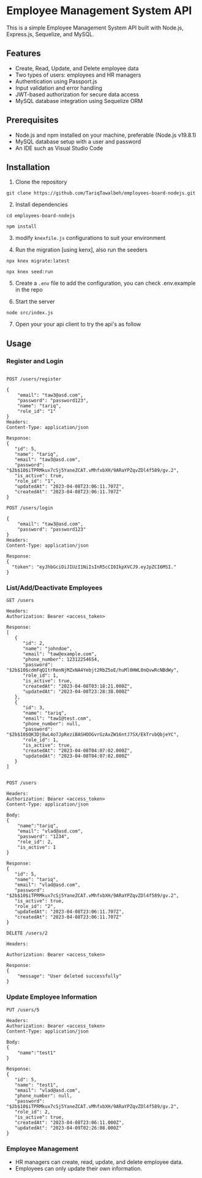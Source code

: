 # Employee Management System API

This is a simple Employee Management System API built with Node.js, Express.js, Sequelize, and MySQL.

## Features

- Create, Read, Update, and Delete employee data
- Two types of users: employees and HR managers
- Authentication using Passport.js
- Input validation and error handling
- JWT-based authorization for secure data access
- MySQL database integration using Sequelize ORM

## Prerequisites

- Node.js and npm installed on your machine, preferable (Node.js v19.8.1)
- MySQL database setup with a user and password
- An IDE such as Visual Studio Code

## Installation

1. Clone the repository

`git clone https://github.com/TariqTawalbeh/employees-board-nodejs.git`


2. Install dependencies

`cd employees-board-nodejs`

`npm install`

3. modify `knexfile.js` configurations to suit your environment

4. Run the migration [using kenx], also run the seeders

`npx knex migrate:latest`

`npx knex seed:run`


5. Create a `.env` file to add the configuration, you can check .env.example in the repo


6. Start the server

`node src/index.js`


7. Open your your api client to try the api's as follow

## Usage

### Register and Login

```http

POST /users/register

{
    "email": "taw3@asd.com",
    "password": "password123",
    "name": "tariq",
    "role_id": "1"
}
Headers:
Content-Type: application/json

Response:
{
   "id": 5,
   "name": "tariq",
   "email": "taw3@asd.com",
   "password": "$2b$10$iTPRMkux7cSj5YaneZCAT.vMhfxbXH/9ARaYPZqvZDl4f589/gv.2",
   "is_active": true,
   "role_id": "1",
   "updatedAt": "2023-04-08T23:06:11.707Z",
   "createdAt": "2023-04-08T23:06:11.707Z"
}

POST /users/login

{
    "email": "taw3@asd.com",
    "password": "password123"
}
Headers:
Content-Type: application/json

Response:
{
  "token": "eyJhbGciOiJIUzI1NiIsInR5cCI6IkpXVCJ9.eyJpZCI6MSI."
}

```

### List/Add/Deactivate Employees
```http
GET /users

Headers:
Authorization: Bearer <access_token>

Response:
[
   {
      "id": 2,
      "name": "johndoe",
      "email": "taw@example.com",
      "phone_number": 12312254654,
      "password": "$2b$10$cdmFqQItrRenNjMZxNA4Yebjt2RbZ5oE/huMl0HWL0nQvwRcNBdWy",
      "role_id": 1,
      "is_active": true,
      "createdAt": "2023-04-08T03:18:21.000Z",
      "updatedAt": "2023-04-08T23:28:38.000Z"
   },
   {
      "id": 3,
      "name": "tariq",
      "email": "taw1@test.com",
      "phone_number": null,
      "password": "$2b$10$QK3Dj8wL4o7JpReziBASHOOGvrGzAxZW16ntJ7SX/EkTrvbQbjeYC",
      "role_id": 1,
      "is_active": true,
      "createdAt": "2023-04-08T04:07:02.000Z",
      "updatedAt": "2023-04-08T04:07:02.000Z"
   }
]


POST /users

Headers:
Authorization: Bearer <access_token>
Content-Type: application/json

Body:
{
    "name":"tariq",
    "email": "vlad@asd.com",
    "password": "1234",
    "role_id": 2,
    "is_active": 1
}

Response:
{
   "id": 5,
   "name": "tariq",
   "email": "vlad@asd.com",
   "password": "$2b$10$iTPRMkux7cSj5YaneZCAT.vMhfxbXH/9ARaYPZqvZDl4f589/gv.2",
   "is_active": true,
   "role_id": "2",
   "updatedAt": "2023-04-08T23:06:11.707Z",
   "createdAt": "2023-04-08T23:06:11.707Z"
}

DELETE /users/2

Headers:

Authorization: Bearer <access_token>

Response:
{
    "message": "User deleted successfully"
}

```
### Update Employee Information
```http
PUT /users/5

Headers:
Authorization: Bearer <access_token>
Content-Type: application/json

Body:
{
    "name":"test1"
}

Response:
{
   "id": 5,
   "name": "test1",
   "email": "vlad@asd.com",
   "phone_number": null,
   "password": "$2b$10$iTPRMkux7cSj5YaneZCAT.vMhfxbXH/9ARaYPZqvZDl4f589/gv.2",
   "role_id": 2,
   "is_active": true,
   "createdAt": "2023-04-08T23:06:11.000Z",
   "updatedAt": "2023-04-09T02:26:08.000Z"
}
```

### Employee Management

- HR managers can create, read, update, and delete employee data.
- Employees can only update their own information.

